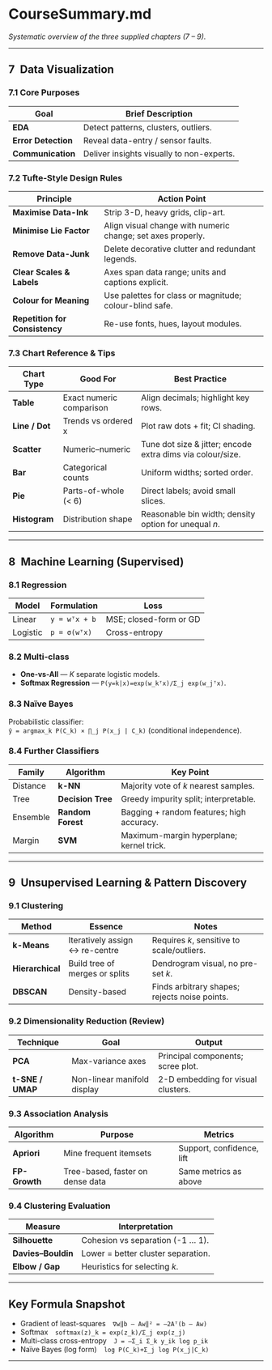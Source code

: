 # CourseSummary.md  
*Systematic overview of the three supplied chapters (7 – 9).*

---

## 7 Data Visualization

### 7.1  Core Purposes  
| Goal | Brief Description |
|------|------------------|
| **EDA** | Detect patterns, clusters, outliers. |
| **Error Detection** | Reveal data-entry / sensor faults. |
| **Communication** | Deliver insights visually to non-experts. |

### 7.2  Tufte-Style Design Rules  
| Principle | Action Point |
|-----------|--------------|
| **Maximise Data-Ink** | Strip 3-D, heavy grids, clip-art. |
| **Minimise Lie Factor** | Align visual change with numeric change; set axes properly. |
| **Remove Data-Junk** | Delete decorative clutter and redundant legends. |
| **Clear Scales & Labels** | Axes span data range; units and captions explicit. |
| **Colour for Meaning** | Use palettes for class or magnitude; colour-blind safe. |
| **Repetition for Consistency** | Re-use fonts, hues, layout modules. |

### 7.3  Chart Reference & Tips  
| Chart Type | Good For | Best Practice |
|------------|----------|---------------|
| **Table** | Exact numeric comparison | Align decimals; highlight key rows. |
| **Line / Dot** | Trends vs ordered x | Plot raw dots + fit; CI shading. |
| **Scatter** | Numeric–numeric | Tune dot size & jitter; encode extra dims via colour/size. |
| **Bar** | Categorical counts | Uniform widths; sorted order. |
| **Pie** | Parts-of-whole (< 6) | Direct labels; avoid small slices. |
| **Histogram** | Distribution shape | Reasonable bin width; density option for unequal *n*. |

---

## 8 Machine Learning (Supervised)

### 8.1  Regression  
| Model | Formulation | Loss |
|-------|-------------|------|
| Linear | `y = wᵀx + b` | MSE; closed-form or GD |
| Logistic | `p = σ(wᵀx)` | Cross-entropy |

### 8.2  Multi-class  
- **One-vs-All** — *K* separate logistic models.  
- **Softmax Regression** — `P(y=k|x)=exp(w_kᵀx)/Σ_j exp(w_jᵀx)`.

### 8.3  Naïve Bayes  
Probabilistic classifier:  
`ŷ = argmax_k P(C_k) × ∏_j P(x_j | C_k)`  (conditional independence).  

### 8.4  Further Classifiers  
| Family | Algorithm | Key Point |
|--------|-----------|-----------|
| Distance | **k-NN** | Majority vote of *k* nearest samples. |
| Tree | **Decision Tree** | Greedy impurity split; interpretable. |
| Ensemble | **Random Forest** | Bagging + random features; high accuracy. |
| Margin | **SVM** | Maximum-margin hyperplane; kernel trick. |

---

## 9 Unsupervised Learning & Pattern Discovery

### 9.1  Clustering  
| Method | Essence | Notes |
|--------|---------|-------|
| **k-Means** | Iteratively assign ↔ re-centre | Requires *k*, sensitive to scale/outliers. |
| **Hierarchical** | Build tree of merges or splits | Dendrogram visual, no pre-set *k*. |
| **DBSCAN** | Density-based | Finds arbitrary shapes; rejects noise points. |

### 9.2  Dimensionality Reduction (Review)  
| Technique | Goal | Output |
|-----------|------|--------|
| **PCA** | Max-variance axes | Principal components; scree plot. |
| **t-SNE / UMAP** | Non-linear manifold display | 2-D embedding for visual clusters. |

### 9.3  Association Analysis  
| Algorithm | Purpose | Metrics |
|-----------|---------|---------|
| **Apriori** | Mine frequent itemsets | Support, confidence, lift |
| **FP-Growth** | Tree-based, faster on dense data | Same metrics as above |

### 9.4  Clustering Evaluation  
| Measure | Interpretation |
|---------|----------------|
| **Silhouette** | Cohesion vs separation (-1 … 1). |
| **Davies–Bouldin** | Lower = better cluster separation. |
| **Elbow / Gap** | Heuristics for selecting *k*. |

---

## Key Formula Snapshot  
- Gradient of least-squares `∇w‖b – Aw‖² = –2Aᵀ(b – Aw)`  
- Softmax `softmax(z)_k = exp(z_k)/Σ_j exp(z_j)`  
- Multi-class cross-entropy `J = –Σ_i Σ_k y_ik log p_ik`  
- Naïve Bayes (log form) `log P(C_k)+Σ_j log P(x_j|C_k)`

---
